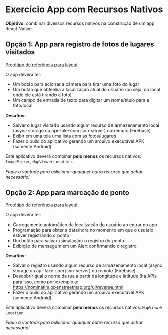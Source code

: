 # Exercício App com Recursos Nativos

**Objetivo**: combinar diversos recursos nativos na construção de um app React Native

## Opção 1: App para registro de fotos de lugares visitados

[Protótipo de referência para layout](https://www.figma.com/proto/mGuN1IhCjQQaDP1vJGuH9U/Wireframes-Apps?node-id=1-2&starting-point-node-id=1%3A2&mode=design&t=BPJFhj43hxXgjyMc-1)

O app deverá ter:

- Um botão para acionar a câmera para tirar uma foto do lugar
- Um botão que obtenha a localização atual do usuário (ou seja, do local onde ele está tirando a foto)
- Um campo de entrada de texto para digitar um nome/título para a foto/local

**Desafios:**

- Salvar o lugar visitado usando algum recurso de armazenamento local (async storage ou api-fake com json-server) ou remoto (Firebase)
- Exibir em uma tela uma lista com as fotos/lugares
- Fazer o build do aplicativo gerando um arquivo executável APK (somente Android)

Este aplicativo deverá combinar **pelo menos** os recursos nativos: `ImagePicker`, `MapView` e `Location`.

_Fique a vontade para adicionar qualquer outro recurso que achar necessário!_

## Opção 2: App para marcação de ponto

[Protótipo de referência para layout](https://www.figma.com/proto/RporuvGG9sgKVt9HDjOgnP/Wireframes-Apps?type=design&node-id=1-98&t=y2sNgQUArUTbDKnV-1&scaling=scale-down&page-id=1%3A97&starting-point-node-id=1%3A98&mode=design)

O app deverá ter:

- Carregamento automático da localização do usuário ao entrar no app
- Programação para obter a data/hora no momento em que o usuário estiver registrando o ponto
- Um botão para salvar (simulação) o registro do ponto
- Exibição de mensagem em um Alert confirmando o registro

**Desafios:**

- Salvar o registro usando algum recurso de armazenamento local (async storage ou api-fake com json-server) ou remoto (Firebase)
- Descobrir qual o nome da rua a partir da longitude e latitude (há APIs para isso, como por exemplo a: https://nominatim.openstreetmap.org/ui/reverse.html
- Fazer o build do aplicativo gerando um arquivo executável APK (somente Android)

Este aplicativo deverá combinar **pelo menos** os recursos nativos: `MapView` e `Location`.

_Fique a vontade para adicionar qualquer outro recurso que achar necessário!_
